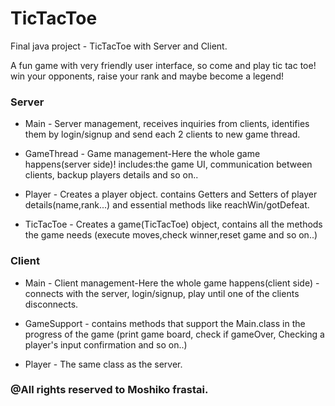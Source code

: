 # TicTacToe
Final java project - TicTacToe with Server and Client.

A fun game with very friendly user interface, so come and play tic tac toe! win your opponents, raise your rank and maybe become a legend! 

### Server
* Main - Server management, receives inquiries from clients, identifies them by login/signup and send each 2 clients to new game thread. 

* GameThread - Game management-Here the whole game happens(server side)! includes:the game UI, communication between clients, backup players details and so on..

* Player - Creates a player object. contains Getters and Setters of player details(name,rank...) and essential methods like reachWin/gotDefeat.

* TicTacToe - Creates a game(TicTacToe) object, contains all the methods the game needs (execute moves,check winner,reset game and so on..)

### Client
* Main - Client management-Here the whole game happens(client side) - connects with the server, login/signup, play until one of the clients disconnects.

* GameSupport - contains methods that support the Main.class in the progress of the game (print game board, check if gameOver, Checking a player's input confirmation and so on..)

* Player - The same class as the server.


### @All rights reserved to Moshiko frastai.
